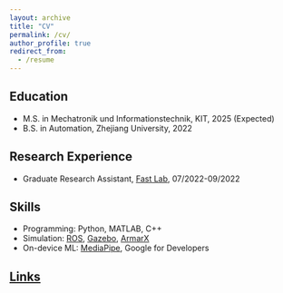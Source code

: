 ```yaml
---
layout: archive
title: "CV"
permalink: /cv/
author_profile: true
redirect_from:
  - /resume
---
```


## Education
* M.S. in Mechatronik und Informationstechnik, KIT, 2025 (Expected)
* B.S. in Automation, Zhejiang University, 2022

## Research Experience
* Graduate Research Assistant, [Fast Lab](http://zju-fast.com/), 07/2022-09/2022
  
## Skills
* Programming: Python, MATLAB, C++
* Simulation: [ROS](http://wiki.ros.org/), [Gazebo](https://gazebosim.org/home), [ArmarX](https://armarx.humanoids.kit.edu/)
* On-device ML: [MediaPipe](https://developers.google.com/mediapipe), Google for Developers

## [Links](https://github.com/githuber1218/githuber1218.github.io/blob/master/_pages/CV_en.pdf)
